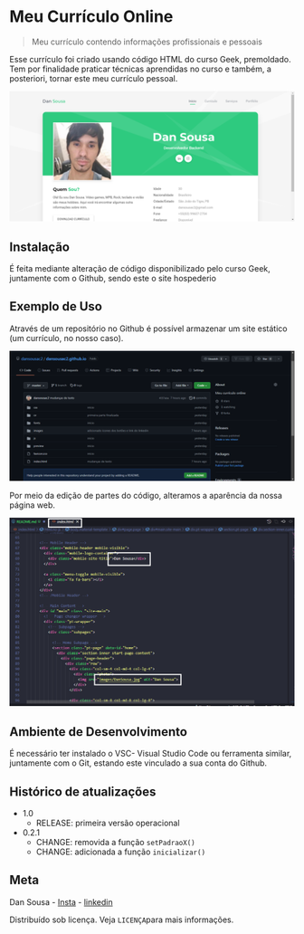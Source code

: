 # Meu Currículo Online
> Meu currículo contendo informações profissionais e pessoais

Esse currículo foi criado usando código HTML do curso Geek, premoldado. Tem por finalidade praticar técnicas aprendidas no curso e também, a posteriori, tornar este meu currículo pessoal.

![curriculo](curriculo.png)

## Instalação
É feita mediante alteração de código disponibilizado pelo curso Geek, juntamente com o Github, sendo este o site hospederio 

## Exemplo de Uso
Através de um repositório no Github é possível armazenar um site estático (um currículo, no nosso caso).

![repositorio](rep.png)

Por meio da edição de partes do código, alteramos a aparência da nossa página web.

![partesEditadas](partEdit.png)

## Ambiente de Desenvolvimento
É necessário ter instalado o VSC- Visual Studio Code ou ferramenta similar, juntamente com o Git, estando este vinculado a sua conta do Github.

## Histórico de atualizações
* 1.0
    * RELEASE: primeira versão operacional
* 0.2.1
    * CHANGE: removida a função `setPadraoX()`
    * CHANGE: adicionada a função `inicializar()`

## Meta
Dan Sousa - [Insta](https://instagram.com/dansousa.costa) - [linkedin](https://linkedin.com/dansousac2)

Distribuído sob licença. Veja `LICENÇA`para mais informações.